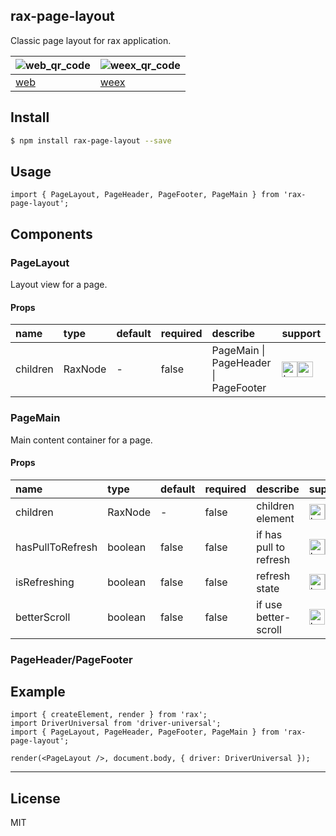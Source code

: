 ## rax-page-layout

Classic page layout for rax application.

| ![web_qr_code](https://user-images.githubusercontent.com/1222115/80943561-0efd5a00-8e1a-11ea-8639-056c630ffb44.png) | ![weex_qr_code](https://user-images.githubusercontent.com/1222115/82687722-3eb9b800-9c8a-11ea-86e1-b76177eabaf9.png) |
| --- | --- |
| [web](https://blog.ihanai.com/rax-page-layout/build/web/index.html) | [weex](https://blog.ihanai.com/rax-page-layout/build/weex/index.js?wh_weex=true) |

## Install

``` bash
$ npm install rax-page-layout --save
```

## Usage

```
import { PageLayout, PageHeader, PageFooter, PageMain } from 'rax-page-layout';
```

## Components

### PageLayout

Layout view for a page.

#### Props

| **name** | **type** | **default** | **required** | **describe** | **support** |
|:---|:---|:---|:---|:---|:---|
| children | RaxNode | - | false |PageMain \| PageHeader \| PageFooter | <img alt="browser" src="https://gw.alicdn.com/tfs/TB1uYFobGSs3KVjSZPiXXcsiVXa-200-200.svg" width="25px" height="25px" /><img alt="weex" src="https://gw.alicdn.com/tfs/TB1jM0ebMaH3KVjSZFjXXcFWpXa-200-200.svg" width="25px" height="25px" /> |

### PageMain

Main content container for a page.

#### Props

| **name** | **type** | **default** | **required** | **describe** | **support** |
|:---|:---|:---|:---|:---|:---|
| children | RaxNode | - | false | children element | <img alt="browser" src="https://gw.alicdn.com/tfs/TB1uYFobGSs3KVjSZPiXXcsiVXa-200-200.svg" width="25px" height="25px" /><img alt="weex" src="https://gw.alicdn.com/tfs/TB1jM0ebMaH3KVjSZFjXXcFWpXa-200-200.svg" width="25px" height="25px" /> |
| hasPullToRefresh | boolean | false | false | if has pull to refresh | <img alt="browser" src="https://gw.alicdn.com/tfs/TB1uYFobGSs3KVjSZPiXXcsiVXa-200-200.svg" width="25px" height="25px" /><img alt="weex" src="https://gw.alicdn.com/tfs/TB1jM0ebMaH3KVjSZFjXXcFWpXa-200-200.svg" width="25px" height="25px" /> |
| isRefreshing | boolean | false | false | refresh state | <img alt="browser" src="https://gw.alicdn.com/tfs/TB1uYFobGSs3KVjSZPiXXcsiVXa-200-200.svg" width="25px" height="25px" /><img alt="weex" src="https://gw.alicdn.com/tfs/TB1jM0ebMaH3KVjSZFjXXcFWpXa-200-200.svg" width="25px" height="25px" /> |
| betterScroll | boolean | false | false | if use better-scroll | <img alt="browser" src="https://gw.alicdn.com/tfs/TB1uYFobGSs3KVjSZPiXXcsiVXa-200-200.svg" width="25px" height="25px" /> |


### PageHeader/PageFooter

## Example

```
import { createElement, render } from 'rax';
import DriverUniversal from 'driver-universal';
import { PageLayout, PageHeader, PageFooter, PageMain } from 'rax-page-layout';

render(<PageLayout />, document.body, { driver: DriverUniversal });
```

---

## License

MIT
